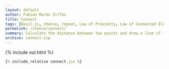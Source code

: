 ```yaml
---
layout: default
author: Fabian Morón Zirfas
title: Connect
tags: [Basil.js, chance, repeat, Law of Proximity, Law of Connected Elements]
permalink: /chance/connect/
summary: Calculate the distance between two points and draw a line if they are in reach. Similar to the sketch <a href="/chance/distance/">Distance</a>. Also an example for the "Law of Proximity"
archive: connect.zip
---
```


<!-- more -->

{% include out.html %}

```js
{% include_relative connect.jsx %}
```
